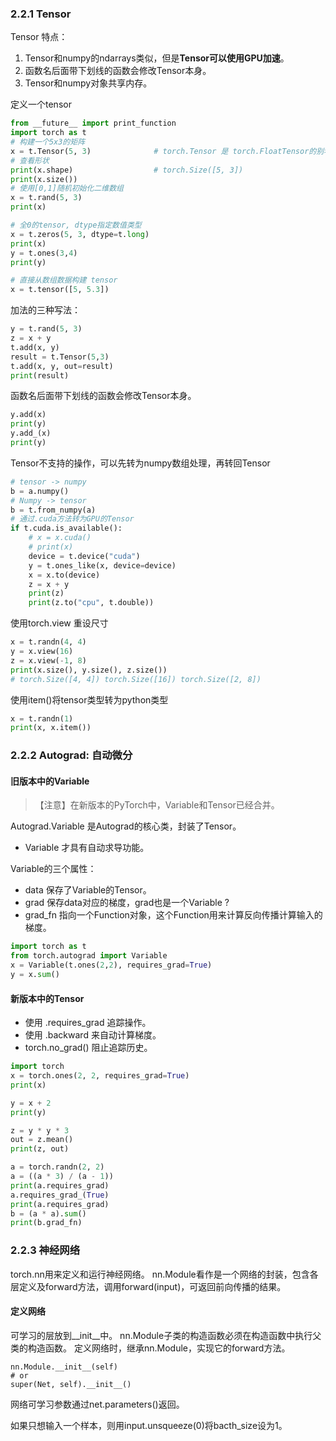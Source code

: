 
### 2.2.1 Tensor
Tensor 特点： 
1. Tensor和numpy的ndarrays类似，但是**Tensor可以使用GPU加速**。
2. 函数名后面带下划线的函数会修改Tensor本身。
3. Tensor和numpy对象共享内存。



定义一个tensor
```python
from __future__ import print_function
import torch as t
# 构建一个5x3的矩阵
x = t.Tensor(5, 3)              # torch.Tensor 是 torch.FloatTensor的别名。
# 查看形状
print(x.shape)                  # torch.Size([5, 3])
print(x.size())
# 使用[0,1]随机初始化二维数组
x = t.rand(5, 3)
print(x)

# 全0的tensor, dtype指定数值类型
x = t.zeros(5, 3, dtype=t.long)
print(x)
y = t.ones(3,4)
print(y)

# 直接从数组数据构建 tensor
x = t.tensor([5, 5.3])
```

加法的三种写法：
```python
y = t.rand(5, 3)
z = x + y
t.add(x, y)
result = t.Tensor(5,3)
t.add(x, y, out=result)
print(result)
```

函数名后面带下划线的函数会修改Tensor本身。
```python
y.add(x)
print(y)
y.add_(x)
print(y)
```

Tensor不支持的操作，可以先转为numpy数组处理，再转回Tensor
```python
# tensor -> numpy
b = a.numpy()
# Numpy -> tensor
b = t.from_numpy(a)
# 通过.cuda方法转为GPU的Tensor
if t.cuda.is_available():
    # x = x.cuda()
    # print(x)
    device = t.device("cuda")
    y = t.ones_like(x, device=device)
    x = x.to(device)
    z = x + y
    print(z)
    print(z.to("cpu", t.double))
```

使用torch.view 重设尺寸
```python
x = t.randn(4, 4)
y = x.view(16)
z = x.view(-1, 8)
print(x.size(), y.size(), z.size())
# torch.Size([4, 4]) torch.Size([16]) torch.Size([2, 8])
```

使用item()将tensor类型转为python类型
```python
x = t.randn(1)
print(x, x.item())
```

### 2.2.2 Autograd: 自动微分
#### 旧版本中的Variable
> 【注意】在新版本的PyTorch中，Variable和Tensor已经合并。

Autograd.Variable 是Autograd的核心类，封装了Tensor。
* Variable 才具有自动求导功能。

Variable的三个属性：
* data 保存了Variable的Tensor。
* grad 保存data对应的梯度，grad也是一个Variable ?
* grad_fn 指向一个Function对象，这个Function用来计算反向传播计算输入的梯度。

```python
import torch as t
from torch.autograd import Variable
x = Variable(t.ones(2,2), requires_grad=True)
y = x.sum()
```

#### 新版本中的Tensor
* 使用 .requires_grad 追踪操作。
* 使用 .backward 来自动计算梯度。
* torch.no_grad() 阻止追踪历史。
```python
import torch
x = torch.ones(2, 2, requires_grad=True)
print(x)

y = x + 2
print(y)

z = y * y * 3
out = z.mean()
print(z, out)
```

```python
a = torch.randn(2, 2)
a = ((a * 3) / (a - 1))
print(a.requires_grad)
a.requires_grad_(True)
print(a.requires_grad)
b = (a * a).sum()
print(b.grad_fn)
```


### 2.2.3 神经网络
torch.nn用来定义和运行神经网络。
nn.Module看作是一个网络的封装，包含各层定义及forward方法，调用forward(input)，可返回前向传播的结果。

#### 定义网络
可学习的层放到__init__中。
nn.Module子类的构造函数必须在构造函数中执行父类的构造函数。
定义网络时，继承nn.Module，实现它的forward方法。
```
nn.Module.__init__(self)
# or
super(Net, self).__init__()
```


网络可学习参数通过net.parameters()返回。 

如果只想输入一个样本，则用input.unsqueeze(0)将bacth_size设为1。


